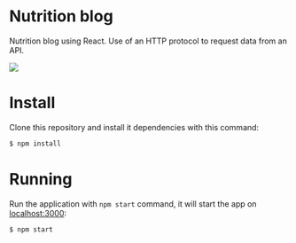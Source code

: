 # Nutrition blog
 Nutrition blog using React. Use of an HTTP protocol to request data from an API.

<img src='https://user-images.githubusercontent.com/98423006/178144401-826cb76f-b64e-4cc1-9f29-dde5b042ac07.png'>

# Install
Clone this repository and install it dependencies with this command:
```sh
$ npm install
```

# Running
Run the application with `npm start` command, it will start the app on [localhost:3000](http://localhost:3000):
```sh
$ npm start
```
